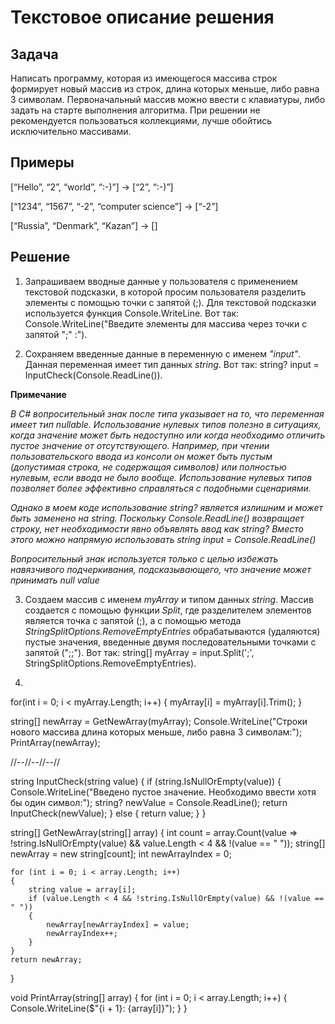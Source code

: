 # Текстовое описание решения

## Задача

Написать программу, которая из имеющегося массива строк формирует новый массив из строк, длина которых меньше, либо равна 3 символам. Первоначальный массив можно ввести с клавиатуры, либо задать на старте выполнения алгоритма. При решении не рекомендуется пользоваться коллекциями, лучше обойтись исключительно массивами.

## Примеры

[“Hello”, “2”, “world”, “:-)”] → [“2”, “:-)”]

[“1234”, “1567”, “-2”, “computer science”] → [“-2”]

[“Russia”, “Denmark”, “Kazan”] → []

## Решение

1. Запрашиваем вводные данные у пользователя с применением текстовой подсказки, в которой просим пользователя разделить элементы с помощью точки с запятой (;). Для текстовой подсказки используется функция Console.WriteLine. Вот так: Console.WriteLine("Введите элементы для массива через точки с запятой \";\" :").

2. Сохраняем введенные данные в переменную с именем *"input"*. Данная переменная имеет тип данных *string*. Вот так: string? input = InputCheck(Console.ReadLine()).

__Примечание__

*В C# вопросительный знак после типа указывает на то, что переменная имеет тип nullable. Использование нулевых типов полезно в ситуациях, когда значение может быть недоступно или когда необходимо отличить пустое значение от отсутствующего. Например, при чтении пользовательского ввода из консоли он может быть пустым (допустимая строка, не содержащая символов) или полностью нулевым, если ввода не было вообще. Использование нулевых типов позволяет более эффективно справляться с подобными сценариями.*

*Однако в моем коде использование string? является излишним и может быть заменено на string. Поскольку Console.ReadLine() возвращает строку, нет необходимости явно объявлять ввод как string? Вместо этого можно напрямую использовать string input = Console.ReadLine()*

*Вопросительный знак используется только с целью избежать навязчивого подчеркивания, подсказывающего, что значение может принимать null value*

3. Создаем массив с именем *myArray* и типом данных *string*. Массив создается с помощью функции *Split*, где разделителем элементов является точка с запятой (;), а с помощью метода *StringSplitOptions.RemoveEmptyEntries* обрабатываются (удаляются) пустые значения, введенные двумя последовательными точками с запятой (";;"). Вот так: string[] myArray = input.Split(';', StringSplitOptions.RemoveEmptyEntries).

4. 
for(int i = 0; i < myArray.Length; i++)
{
    myArray[i] = myArray[i].Trim();
}

string[] newArray = GetNewArray(myArray);
Console.WriteLine("Строки нового массива длина которых меньше, либо равна 3 символам:");
PrintArray(newArray);

//--//--//--//

string InputCheck(string value)
{
    if (string.IsNullOrEmpty(value))
    {
        Console.WriteLine("Введено пустое значение. Необходимо ввести хотя бы один символ:");
        string? newValue = Console.ReadLine();
        return InputCheck(newValue);
    }
    else
    {
        return value;
    }
}

string[] GetNewArray(string[] array)
{
    int count = array.Count(value => !string.IsNullOrEmpty(value) && value.Length < 4 && !(value == " "));
    string[] newArray = new string[count];
    int newArrayIndex = 0;

    for (int i = 0; i < array.Length; i++)
    {
        string value = array[i];
        if (value.Length < 4 && !string.IsNullOrEmpty(value) && !(value == " "))
        {
            newArray[newArrayIndex] = value;
            newArrayIndex++;
        }
    }
    return newArray;
}

void PrintArray(string[] array)
{
    for (int i = 0; i < array.Length; i++)
    {
        Console.WriteLine($"{i + 1}: {array[i]}");
    }
}